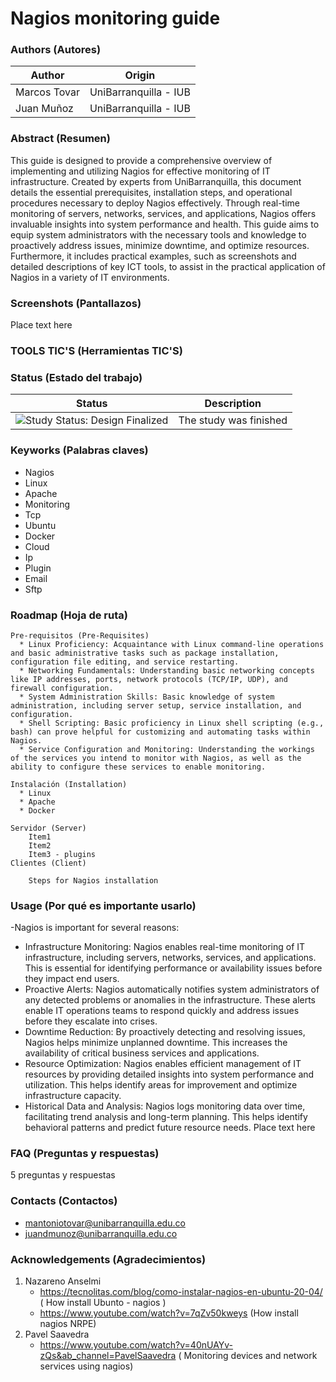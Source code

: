Nagios monitoring guide
=================

### Authors (Autores)

| Author                | Origin                               |
| --------------------- | ------------------------------------ |
| Marcos Tovar          | UniBarranquilla - IUB                |
| Juan Muñoz            | UniBarranquilla - IUB                |

### Abstract (Resumen)
	
This guide is designed to provide a comprehensive overview of implementing and utilizing Nagios for effective monitoring of IT infrastructure. Created by experts from UniBarranquilla, this document details the essential prerequisites, installation steps, and operational procedures necessary to deploy Nagios effectively. Through real-time monitoring of servers, networks, services, and applications, Nagios offers invaluable insights into system performance and health. This guide aims to equip system administrators with the necessary tools and knowledge to proactively address issues, minimize downtime, and optimize resources. Furthermore, it includes practical examples, such as screenshots and detailed descriptions of key ICT tools, to assist in the practical application of Nagios in a variety of IT environments.
	

### Screenshots (Pantallazos)

Place text here

### TOOLS TIC'S (Herramientas TIC'S)

	

### Status (Estado del trabajo)

| Status            | Description                          |
| ----------------- | ------------------------------------ |
| <img src="https://img.shields.io/badge/Study%20Status-Design%20Finalized-brightgreen.svg" alt="Study Status: Design Finalized"> | The study was finished | 

### Keyworks (Palabras claves)
   * Nagios
   * Linux
   * Apache
   * Monitoring
   * Tcp
   * Ubuntu
   * Docker
   * Cloud
   * Ip
   * Plugin
   * Email
   * Sftp

### Roadmap (Hoja de ruta)

    Pre-requisitos (Pre-Requisites)
	  * Linux Proficiency: Acquaintance with Linux command-line operations and basic administrative tasks such as package installation, configuration file editing, and service restarting.
	  * Networking Fundamentals: Understanding basic networking concepts like IP addresses, ports, network protocols (TCP/IP, UDP), and firewall configuration.
	  * System Administration Skills: Basic knowledge of system administration, including server setup, service installation, and configuration.
	  * Shell Scripting: Basic proficiency in Linux shell scripting (e.g., bash) can prove helpful for customizing and automating tasks within Nagios.
	  * Service Configuration and Monitoring: Understanding the workings of the services you intend to monitor with Nagios, as well as the ability to configure these services to enable monitoring.
		
    Instalación (Installation)
	  * Linux
	  * Apache
	  * Docker
    
    Servidor (Server)
		Item1
		Item2
		Item3 - plugins 
    Clientes (Client)

		Steps for Nagios installation


### Usage (Por qué es importante usarlo)
-Nagios is important for several reasons:

 * Infrastructure Monitoring: Nagios enables real-time monitoring of IT infrastructure, including servers, networks, services, and applications. This is essential for identifying performance 
   or availability issues before they impact end users.
 * Proactive Alerts: Nagios automatically notifies system administrators of any detected problems or anomalies in the infrastructure. These alerts enable IT operations teams to respond quickly 
   and address issues before they escalate into crises.
 * Downtime Reduction: By proactively detecting and resolving issues, Nagios helps minimize unplanned downtime. This increases the availability of critical business services and applications.
 * Resource Optimization: Nagios enables efficient management of IT resources by providing detailed insights into system performance and utilization. This helps identify areas for improvement 
   and optimize infrastructure capacity.
 * Historical Data and Analysis: Nagios logs monitoring data over time, facilitating trend analysis and long-term planning. This helps identify behavioral patterns and predict future resource 
   needs.
Place text here

### FAQ (Preguntas y respuestas)

5 preguntas y respuestas

### Contacts (Contactos)
 * mantoniotovar@unibarranquilla.edu.co
 * juandmunoz@unibarranquilla.edu.co

### Acknowledgements (Agradecimientos)
 1. Nazareno Anselmi
    - https://tecnolitas.com/blog/como-instalar-nagios-en-ubuntu-20-04/ ( How install Ubunto - nagios )
    - https://www.youtube.com/watch?v=7qZv50kweys (How install nagios NRPE)
 2. Pavel Saavedra
    - https://www.youtube.com/watch?v=40nUAYv-zQs&ab_channel=PavelSaavedra ( Monitoring devices and network services using nagios)

